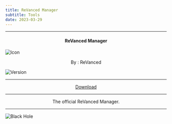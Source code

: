 ```yaml
---
title: ReVanced Manager
subtitle: Tools
date: 2023-03-29
---
```

---

<h4> <p align="center"> ReVanced Manager </p> </h4>

![Icon](https://rb.gy/wymlg6)

<p align="center"> By : ReVanced </p>

![Version](https://rb.gy/dnffac)

---

<p align ="center">
<a href="https://clk.asia/2J2vB" class="btn btn-outline-success"> Download </a>
</p>

---

<p align="center">
The official ReVanced Manager.
</p>

---

![Black Hole](https://rb.gy/z0dyyw)

